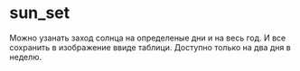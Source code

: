 # sun_set

Можно узанать заход солнца на определеные дни и на весь год. И все сохранить в изображение ввиде таблици.
Доступно только на два дня в неделю.
